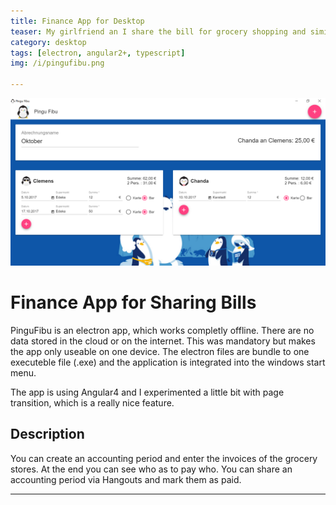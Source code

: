 ```yaml
---
title: Finance App for Desktop
teaser: My girlfriend an I share the bill for grocery shopping and similar things. At the end of the month we sum it all up and divide it by two. My girlfriend does this in an ugly spreadsheet. Of course I can do it better. So I build a desktop app themed with pengiuns (my girlfriend loves them). 😃 
category: desktop
tags: [electron, angular2+, typescript]
img: /i/pingufibu.png

---
```

![Pingu Fibu](/i/pingufibu.png)
# Finance App for Sharing Bills 
PinguFibu is an electron app, which works completly offline. There are no data stored in the cloud or on the internet. This was mandatory but makes the app only useable on one device. The electron files are bundle to one executeble file (.exe) and the application is integrated into the windows start menu.

The app is using Angular4 and I experimented a little bit with page transition, which is a really nice feature.

## Description
You can create an accounting period and enter the invoices of the grocery stores. At the end you can see who as to pay who. You can share an accounting period via Hangouts and mark them as paid. 

---
